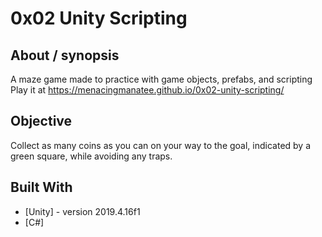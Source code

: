 # 0x02 Unity Scripting

## About / synopsis
A maze game made to practice with game objects, prefabs, and scripting
Play it at https://menacingmanatee.github.io/0x02-unity-scripting/

## Objective
Collect as many coins as you can on your way to the goal, indicated by a green square, while avoiding any traps.

## Built With

* [Unity] - version 2019.4.16f1
* [C#]

